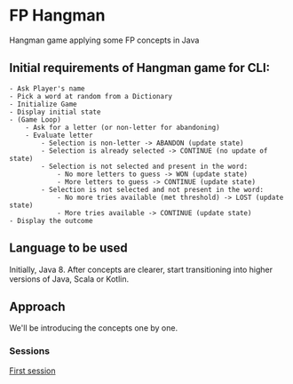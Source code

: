 # FP Hangman

Hangman game applying some FP concepts in Java

## Initial requirements of Hangman game for CLI:

    - Ask Player's name
    - Pick a word at random from a Dictionary
    - Initialize Game
    - Display initial state
    - (Game Loop)
        - Ask for a letter (or non-letter for abandoning)
        - Evaluate letter
            - Selection is non-letter -> ABANDON (update state)
            - Selection is already selected -> CONTINUE (no update of state)
            - Selection is not selected and present in the word:
                - No more letters to guess -> WON (update state)
                - More letters to guess -> CONTINUE (update state)
            - Selection is not selected and not present in the word:
                - No more tries available (met threshold) -> LOST (update state)
                - More tries available -> CONTINUE (update state)
    - Display the outcome

## Language to be used
Initially, Java 8. After concepts are clearer, start transitioning into higher versions of Java, Scala or Kotlin.

## Approach
We'll be introducing the concepts one by one.

### Sessions

[First session](./docs/first-session.md)